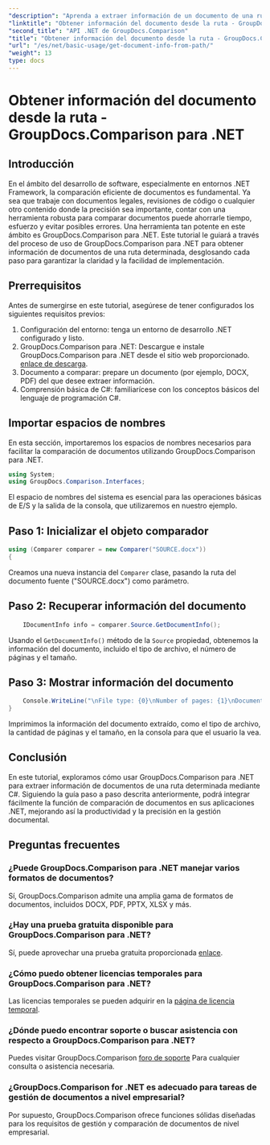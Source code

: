 ```yaml
---
"description": "Aprenda a extraer información de un documento de una ruta con GroupDocs.Comparison para .NET. Pasos sencillos para una gestión eficiente de documentos en C#."
"linktitle": "Obtener información del documento desde la ruta - GroupDocs.Comparison para .NET"
"second_title": "API .NET de GroupDocs.Comparison"
"title": "Obtener información del documento desde la ruta - GroupDocs.Comparison para .NET"
"url": "/es/net/basic-usage/get-document-info-from-path/"
"weight": 13
type: docs
---
```

# Obtener información del documento desde la ruta - GroupDocs.Comparison para .NET

## Introducción
En el ámbito del desarrollo de software, especialmente en entornos .NET Framework, la comparación eficiente de documentos es fundamental. Ya sea que trabaje con documentos legales, revisiones de código o cualquier otro contenido donde la precisión sea importante, contar con una herramienta robusta para comparar documentos puede ahorrarle tiempo, esfuerzo y evitar posibles errores. Una herramienta tan potente en este ámbito es GroupDocs.Comparison para .NET. Este tutorial le guiará a través del proceso de uso de GroupDocs.Comparison para .NET para obtener información de documentos de una ruta determinada, desglosando cada paso para garantizar la claridad y la facilidad de implementación.
## Prerrequisitos
Antes de sumergirse en este tutorial, asegúrese de tener configurados los siguientes requisitos previos:
1. Configuración del entorno: tenga un entorno de desarrollo .NET configurado y listo.
2. GroupDocs.Comparison para .NET: Descargue e instale GroupDocs.Comparison para .NET desde el sitio web proporcionado. [enlace de descarga](https://releases.groupdocs.com/comparison/net/).
3. Documento a comparar: prepare un documento (por ejemplo, DOCX, PDF) del que desee extraer información.
4. Comprensión básica de C#: familiarícese con los conceptos básicos del lenguaje de programación C#.

## Importar espacios de nombres
En esta sección, importaremos los espacios de nombres necesarios para facilitar la comparación de documentos utilizando GroupDocs.Comparison para .NET.
```csharp
using System;
using GroupDocs.Comparison.Interfaces;
```

El espacio de nombres del sistema es esencial para las operaciones básicas de E/S y la salida de la consola, que utilizaremos en nuestro ejemplo.

## Paso 1: Inicializar el objeto comparador
```csharp
using (Comparer comparer = new Comparer("SOURCE.docx"))
{
```
Creamos una nueva instancia del `Comparer` clase, pasando la ruta del documento fuente ("SOURCE.docx") como parámetro.
## Paso 2: Recuperar información del documento
```csharp
    IDocumentInfo info = comparer.Source.GetDocumentInfo();
```
Usando el `GetDocumentInfo()` método de la `Source` propiedad, obtenemos la información del documento, incluido el tipo de archivo, el número de páginas y el tamaño.
## Paso 3: Mostrar información del documento
```csharp
    Console.WriteLine("\nFile type: {0}\nNumber of pages: {1}\nDocument size: {2} bytes", info.FileType, info.PageCount, info.Size);
}
```
Imprimimos la información del documento extraído, como el tipo de archivo, la cantidad de páginas y el tamaño, en la consola para que el usuario la vea.

## Conclusión
En este tutorial, exploramos cómo usar GroupDocs.Comparison para .NET para extraer información de documentos de una ruta determinada mediante C#. Siguiendo la guía paso a paso descrita anteriormente, podrá integrar fácilmente la función de comparación de documentos en sus aplicaciones .NET, mejorando así la productividad y la precisión en la gestión documental.
## Preguntas frecuentes
### ¿Puede GroupDocs.Comparison para .NET manejar varios formatos de documentos?
Sí, GroupDocs.Comparison admite una amplia gama de formatos de documentos, incluidos DOCX, PDF, PPTX, XLSX y más.
### ¿Hay una prueba gratuita disponible para GroupDocs.Comparison para .NET?
Sí, puede aprovechar una prueba gratuita proporcionada [enlace](https://releases.groupdocs.com/).
### ¿Cómo puedo obtener licencias temporales para GroupDocs.Comparison para .NET?
Las licencias temporales se pueden adquirir en la [página de licencia temporal](https://purchase.groupdocs.com/temporary-license/).
### ¿Dónde puedo encontrar soporte o buscar asistencia con respecto a GroupDocs.Comparison para .NET?
Puedes visitar GroupDocs.Comparison [foro de soporte](https://forum.groupdocs.com/c/comparison/12) Para cualquier consulta o asistencia necesaria.
### ¿GroupDocs.Comparison for .NET es adecuado para tareas de gestión de documentos a nivel empresarial?
Por supuesto, GroupDocs.Comparison ofrece funciones sólidas diseñadas para los requisitos de gestión y comparación de documentos de nivel empresarial.